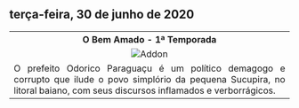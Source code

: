 ##	terça-feira, 30 de junho de 2020
<table style="width:100%"><tr><th><center><b>O Bem Amado - 1ª Temporada</b></center></th></tr>
<tr><td><div align="center"><img src="https://dg31sz3gwrwan.cloudfront.net/fanart/273874/1237324-0-q80.jpg" alt=Addon Pikachu"></div></td></tr>
<tr><td align="justify">O prefeito Odorico Paraguaçu é um político demagogo e corrupto que ilude o povo simplório da pequena Sucupira, no litoral baiano, com seus discursos inflamados e verborrágicos.</td></tr></table>
